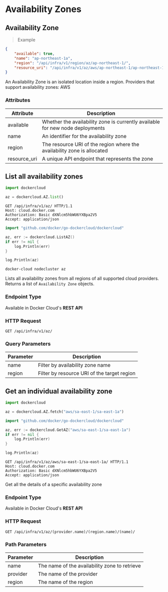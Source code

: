 # Availability Zones

## Availability Zone

> Example

```json
{
    "available": true,
    "name": "ap-northeast-1a",
    "region": "/api/infra/v1/region/az/ap-northeast-1/",
    "resource_uri": "/api/infra/v1/az/aws/ap-northeast-1/ap-northeast-1a/"
}
```

An Availability Zone is an isolated location inside a region. Providers that support availability zones: AWS

### Attributes

| Attribute    | Description                                                                   |
| ------------ | ----------------------------------------------------------------------------- |
| available    | Whether the availability zone is currently available for new node deployments |
| name         | An identifier for the availability zone                                       |
| region       | The resource URI of the region where the availability zone is allocated       |
| resource_uri | A unique API endpoint that represents the zone                                |

## List all availability zones

```python
import dockercloud

az = dockercloud.AZ.list()
```

```http
GET /api/infra/v1/az/ HTTP/1.1
Host: cloud.docker.com
Authorization: Basic dXNlcm5hbWU6YXBpa2V5
Accept: application/json
```

```go
import "github.com/docker/go-dockercloud/dockercloud"

az, err := dockercloud.ListAZ()
if err != nil {
    log.Println(err)
}

log.Println(az)
```

```shell
docker-cloud nodecluster az
```

Lists all availability zones from all regions of all supported cloud providers. Returns a list of `Availability Zone` objects.

### Endpoint Type

Available in Docker Cloud's **REST API**

### HTTP Request

`GET /api/infra/v1/az/`

### Query Parameters

| Parameter | Description                                 |
| --------- | ------------------------------------------- |
| name      | Filter by availability zone name            |
| region    | Filter by resource URI of the target region |

## Get an individual availability zone

```python
import dockercloud

az = dockercloud.AZ.fetch("aws/sa-east-1/sa-east-1a")
```

```go
import "github.com/docker/go-dockercloud/dockercloud"

az, err := dockercloud.GetAZ("aws/sa-east-1/sa-east-1a")
if err != nil {
    log.Println(err)
}

log.Println(az)
```

```http
GET /api/infra/v1/az/aws/sa-east-1/sa-east-1a/ HTTP/1.1
Host: cloud.docker.com
Authorization: Basic dXNlcm5hbWU6YXBpa2V5
Accept: application/json
```

Get all the details of a specific availability zone

### Endpoint Type

Available in Docker Cloud's **REST API**

### HTTP Request

`GET /api/infra/v1/az/(provider.name)/(region.name)/(name)/`

### Path Parameters

| Parameter | Description                                   |
| --------- | --------------------------------------------- |
| name      | The name of the availability zone to retrieve |
| provider  | The name of the provider                      |
| region    | The name of the region                        |